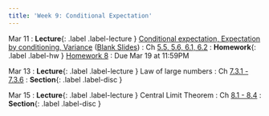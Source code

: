 ```yaml
---
title: 'Week 9: Conditional Expectation'
---
```


Mar 11
: **Lecture**{: .label .label-lecture } [Conditional expectation, Expectation by conditioning, Variance](assets/slides/annotated-lec-22.pdf) ([Blank Slides](/assets/slides/lec-22-pre-lec.pdf))
    : Ch [5.5, 5.6, 6.1, 6.2](http://stat88.org/textbook/content/Chapter_05/05_Conditional_Expectation.html)
: **Homework**{: .label .label-hw } [Homework 8](http://prob140.datahub.berkeley.edu/hub/user-redirect/git-pull?repo=https://github.com/stat88/content-sp24&branch=main&subPath=hw/Homework_08.ipynb)
    : Due Mar 19 at 11:59PM

Mar 13
: **Lecture**{: .label .label-lecture } Law of large numbers
    : Ch [7.3.1 - 7.3.6](http://stat88.org/textbook/content/Chapter_07/03_The_Law_of_Averages.html)
: **Section**{: .label .label-disc }

Mar 15
: **Lecture**{: .label .label-lecture } Central Limit Theorem
    : Ch [8.1 - 8.4](http://stat88.org/textbook/content/Chapter_08/01_Distribution_of_a_Sample_Sum.html)
: **Section**{: .label .label-disc }
